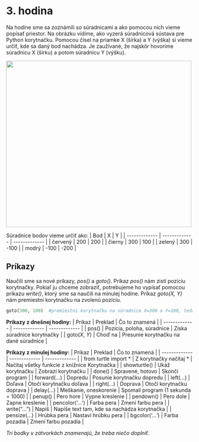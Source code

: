 # 3. hodina

Na hodine sme sa zoznámili so súradnicami a ako pomocou nich vieme popísať priestor. Na obrázku vidíme, ako vyzerá súradnicová sústava pre Python korytnačku. Pomocou čísel
na priamke X (šírka) a Y (výška) si vieme určiť, kde sa daný bod nachádza. Je zaužívané, že najskôr hovoríme súradnicu X (šírku) a potom súradnicu Y (výšku). 

<img src="https://user-images.githubusercontent.com/93611731/196229081-8bde5db1-a115-4c60-b8a4-1dddc4f9cb5c.jpg" height="450" width="500" >


Súradnice bodov vieme určiť ako:
| Bod  | X | Y |
| ------------- | ------------- | ------------- |
| červený  | 200  | 200 |
| čierny  | 300  | 100 |
| zelený  | 300  | -100 |
| modrý  | -100  | -200 |


## Príkazy
Naučili sme sa nové príkazy, *pos()* a *goto()*. Príkaz *pos()* nám zistí pozíciu korytnačky. Pokiaľ ju chceme zobraziť, potrebujeme ho vypísať pomocou príkazu *write()*, 
ktorý sme sa naučili na minulej hodine. Príkaz *goto(X, Y)* nám premiestni korytnačku na zvolenú pozíciu.
```python
goto(300, 100)  #premiestni korytnačku na súradnice X=300 a Y=100, teda tam, ako je cierny bod na obrazku
```

**Príkazy z dnešnej hodiny:**
| Príkaz  | Preklad | Čo to znamená |
| ------------- | ------------- | ------------- |
| pos()  | Pozícia, poloha, súradnice | Získa súradnice korytnačky |
| goto(*X*, *Y*)  | Choď na  | Presunie korytnačku na dané súradnice |

**Príkazy z minulej hodiny:**
| Príkaz  | Preklad | Čo to znamená |
| ------------- | ------------- | ------------- |
| from turtle import *  | Z korytnačky načítaj *  | Načítaj všetky funkcie z knižnice Korytnačka |
| showturtle()  | Ukáž korytnačku  | Zobrazí korytnačku |
| done()  | Spravené, hotovo  | Skončí program |
| forward(...)  | Dopredu  | Posunie korytnačku dopredu |
| left(...)  | Doľava  | Otočí korytnačku doľava |
| right(...)  | Doprava  | Otočí korytnačku doprava |
| delay(...)  | Meškanie, oneskorenie  | Spomalí program (1 sekunda = 1000) |
| penup()  | Pero hore  | Vypne kreslenie |
| pendown()  | Pero dole  | Zapne kreslenie |
| pencolor(‘...‘)  | Farba pera  | Zmení farbu pera |
| write(“…”)  | Napíš  |	Napíše text tam, kde sa nachádza korytnačka |
| pensize(...)  | Hrúbka pera  | Nastaví hrúbku pera |
| bgcolor(‘...‘)  | Farba pozadia  | Zmení farbu pozadia |

*Tri bodky v zátvorkách znamenajú, že treba niečo doplniť.*

